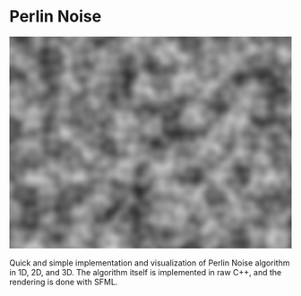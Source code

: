 # Perlin Noise

![](preview.png)

Quick and simple implementation and visualization of Perlin Noise algorithm in 1D, 2D, and 3D. The algorithm itself is implemented in raw C++, and the rendering is done with SFML.
